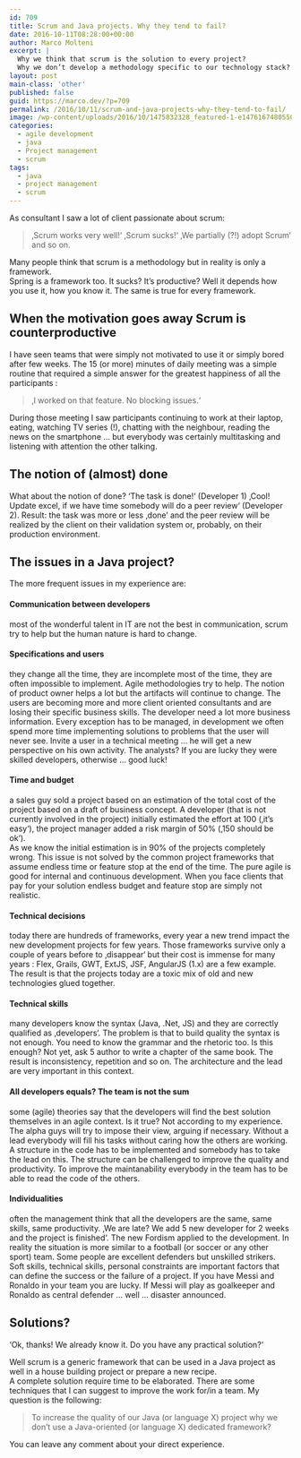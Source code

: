 ```yaml
---
id: 709
title: Scrum and Java projects. Why they tend to fail?
date: 2016-10-11T08:28:00+00:00
author: Marco Molteni
excerpt: |
  Why we think that scrum is the solution to every project?
  Why we don’t develop a methodology specific to our technology stack?
layout: post
main-class: 'other'
published: false
guid: https://marco.dev/?p=709
permalink: /2016/10/11/scrum-and-java-projects-why-they-tend-to-fail/
image: /wp-content/uploads/2016/10/1475832328_featured-1-e1476167480550.jpeg
categories:
  - agile development
  - java
  - Project management
  - scrum
tags:
  - java
  - project management
  - scrum
---
```

<p dir="auto">
  As consultant I saw a lot of client passionate about scrum:
</p>

> <p dir="auto">
>   ‚Scrum works very well!‘ ‚Scrum sucks!‘ ‚We partially (?!) adopt Scrum‘ and so on.
> </p>

<p dir="auto">
  Many people think that scrum is a methodology but in reality is only a framework.<br /> Spring is a framework too. It sucks? It’s productive? Well it depends how you use it, how you know it. The same is true for every framework.
</p>

<h2 dir="auto">
  When the motivation goes away Scrum is counterproductive
</h2>

<p dir="auto">
  I have seen teams that were simply not motivated to use it or simply bored after few weeks. The 15 (or more) minutes of daily meeting was a simple routine that required a simple answer for the greatest happiness of all the participants :
</p>

> <p dir="auto">
>   ‚I worked on that feature. No blocking issues.‘
> </p>

<p dir="auto">
  During those meeting I saw participants continuing to work at their laptop, eating, watching TV series (!), chatting with the neighbour, reading the news on the smartphone … but everybody was certainly multitasking and listening with attention the other talking.
</p>

<h2 dir="ltr">
  The notion of (almost) done
</h2>

<p dir="ltr">
  What about the notion of done? &#8216;The task is done!‘ (Developer 1) ‚Cool! Update excel, if we have time somebody will do a peer review‘ (Developer 2). Result: the task was more or less ‚done&#8217; and the peer review will be realized by the client on their validation system or, probably, on their production environment.
</p>

## The issues in a Java project?

<p dir="ltr">
  The more frequent issues in my experience are:
</p>

#### Communication between developers

<p dir="ltr">
  most of the wonderful talent in IT are not the best in communication, scrum try to help but the human nature is hard to change.
</p>

#### Specifications and users

<p dir="ltr">
  they change all the time, they are incomplete most of the time, they are often impossible to implement. Agile methodologies try to help. The notion of product owner helps a lot but the artifacts will continue to change. The users are becoming more and more client oriented consultants and are losing their specific business skills. The developer need a lot more business information. Every exception has to be managed, in development we often spend more time implementing solutions to problems that the user will never see. Invite a user in a technical meeting … he will get a new perspective on his own activity. The analysts? If you are lucky they were skilled developers, otherwise … good luck!
</p>

#### Time and budget

<p dir="ltr">
  a sales guy sold a project based on an estimation of the total cost of the project based on a draft of business concept. A developer (that is not currently involved in the project) initially estimated the effort at 100 (‚it’s easy‘), the project manager added a risk margin of 50% (‚150 should be ok‘).<br /> As we know the initial estimation is in 90% of the projects completely wrong. This issue is not solved by the common project frameworks that assume endless time or feature stop at the end of the time. The pure agile is good for internal and continuous development. When you face clients that pay for your solution endless budget and feature stop are simply not realistic.
</p>

#### Technical decisions

<p dir="ltr">
  today there are hundreds of frameworks, every year a new trend impact the new development projects for few years. Those frameworks survive only a couple of years before to ‚disappear‘ but their cost is immense for many years : Flex, Grails, GWT, ExtJS, JSF, AngularJS (1.x) are a few example. The result is that the projects today are a toxic mix of old and new technologies glued together.
</p>

#### Technical skills

<p dir="ltr">
  many developers know the syntax (Java, .Net, JS) and they are correctly qualified as ‚developers‘. The problem is that to build quality the syntax is not enough. You need to know the grammar and the rhetoric too. Is this enough? Not yet, ask 5 author to write a chapter of the same book. The result is inconsistency, repetition and so on. The architecture and the lead are very important in this context.
</p>

#### All developers equals? The team is not the sum

<p dir="ltr">
  some (agile) theories say that the developers will find the best solution themselves in an agile context. Is it true? Not according to my experience. The alpha guys will try to impose their view, arguing if necessary. Without a lead everybody will fill his tasks without caring how the others are working. A structure in the code has to be implemented and somebody has to take the lead on this. The structure can be challenged to improve the quality and productivity. To improve the maintanability everybody in the team has to be able to read the code of the others.
</p>

#### Individualities

<p dir="ltr">
  often the management think that all the developers are the same, same skills, same productivity. ‚We are late? We add 5 new developer for 2 weeks and the project is finished‘. The new Fordism applied to the development. In reality the situation is more similar to a football (or soccer or any other sport) team. Some people are excellent defenders but unskilled strikers. Soft skills, technical skills, personal constraints are important factors that can define the success or the failure of a project. If you have Messi and Ronaldo in your team you are lucky. If Messi will play as goalkeeper and Ronaldo as central defender … well … disaster announced.
</p>

## Solutions?

<p dir="ltr">
  &#8216;Ok, thanks! We already know it. Do you have any practical solution?‘
</p>

<p dir="ltr">
  Well scrum is a generic framework that can be used in a Java project as well in a house building project or prepare a new recipe.<br /> A complete solution require time to be elaborated. There are some techniques that I can suggest to improve the work for/in a team. My question is the following:
</p>

> <p dir="ltr">
>   To increase the quality of our Java (or language X) project why we don’t use a Java-oriented (or language X) dedicated framework?
> </p>

<p dir="ltr">
  You can leave any comment about your direct experience.
</p>